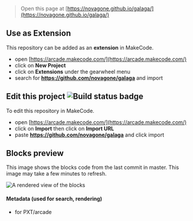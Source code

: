  


> Open this page at [https://novagone.github.io/galaga/](https://novagone.github.io/galaga/)

## Use as Extension

This repository can be added as an **extension** in MakeCode.

* open [https://arcade.makecode.com/](https://arcade.makecode.com/)
* click on **New Project**
* click on **Extensions** under the gearwheel menu
* search for **https://github.com/novagone/galaga** and import

## Edit this project ![Build status badge](https://github.com/novagone/galaga/workflows/MakeCode/badge.svg)

To edit this repository in MakeCode.

* open [https://arcade.makecode.com/](https://arcade.makecode.com/)
* click on **Import** then click on **Import URL**
* paste **https://github.com/novagone/galaga** and click import

## Blocks preview

This image shows the blocks code from the last commit in master.
This image may take a few minutes to refresh.

![A rendered view of the blocks](https://github.com/novagone/galaga/raw/master/.github/makecode/blocks.png)

#### Metadata (used for search, rendering)

* for PXT/arcade
<script src="https://makecode.com/gh-pages-embed.js"></script><script>makeCodeRender("{{ site.makecode.home_url }}", "{{ site.github.owner_name }}/{{ site.github.repository_name }}");</script>
